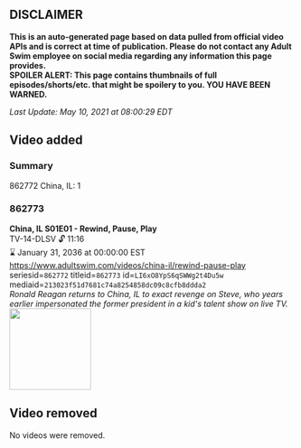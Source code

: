 ## DISCLAIMER
**This is an auto-generated page based on data pulled from official video APIs and is correct at time of publication. Please do not contact any Adult Swim employee on social media regarding any information this page provides.**  
**SPOILER ALERT: This page contains thumbnails of full episodes/shorts/etc. that might be spoilery to you. YOU HAVE BEEN WARNED.**  

_Last Update: May 10, 2021 at 08:00:29 EDT_
## Video added
### Summary
862772 China, IL: 1  
### 862773
**China, IL S01E01 - Rewind, Pause, Play**  
TV-14-DLSV 🔓 11:16  
⌛ January 31, 2036 at 00:00:00 EST  
https://www.adultswim.com/videos/china-il/rewind-pause-play  
seriesid=`862772` titleid=`862773` id=`LI6xO8YpS6qSWWg2t4Du5w` mediaid=`213023f51d7681c74a8254858dc09c8cfb8ddda2`  
_Ronald Reagan returns to China, IL to exact revenge on Steve, who  years earlier impersonated the former president in a kid's talent show on live TV._  
<a href="https://media.cdn.adultswim.com/uploads/20200302/thumbnails/2_20321638185-chinail_101_BIM.jpg"><img src="https://media.cdn.adultswim.com/uploads/20200302/thumbnails/2_20321638185-chinail_101_BIM.jpg" height="144px" /></a>
## Video removed
No videos were removed.  
